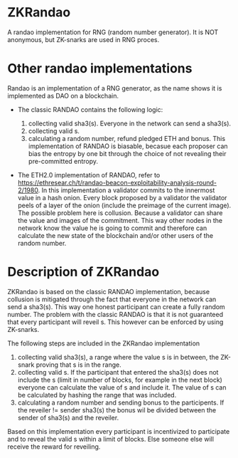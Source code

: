 # ZKRandao
A randao implementation for RNG (random number generator). It is NOT anonymous, but ZK-snarks are used in RNG proces.

# Other randao implementations
Randao is an implementation of a RNG generator, as the name shows it is implemented as DAO on a blockchain. 
- The classic RANDAO contains the following logic:
    1. collecting valid sha3(s). Everyone in the network can send a sha3(s).
    2. collecting valid s.
    3. calculating a random number, refund pledged ETH and bonus.
This implementation of RANDAO is biasable, becasue each proposer can bias the entropy by one bit through the choice of not revealing their pre-committed entropy. 

- The ETH2.0 implementation of RANDAO, refer to https://ethresear.ch/t/randao-beacon-exploitability-analysis-round-2/1980.
In this implementation a validator commits to the innermost value in a hash onion. Every block proposed by a validator the validator peels of a layer of the onion (include the preimage of the current image). The possible problem here is collusion. Because a validator can share the value and images of the commitment. This way other nodes in the network know the value he is going to commit and therefore can calculate the new state of the blockchain and/or other users of the random number.

# Description of ZKRandao
ZKRandao is based on the classic RANDAO implementation, because collusion is mitigated through the fact that everyone in the network can send a sha3(s). This way one honest participant can create a fully random number. The problem with the classic RANDAO is that it is not guaranteed that every participant will reveil s. This however can be enforced by using ZK-snarks. 

The following steps are included in the ZKRandao implementation
1. collecting valid sha3(s), a range where the value s is in between, the ZK-snark proving that s is in the range.
2. collecting valid s. If the participant that entered the sha3(s) does not include the s (limit in number of blocks, for example in the next block) everyone can calculate the value of s and include it. The value of s can be calculated by hashing the range that was included.
3. calculating a random number and sending bonus to the participents. If the reveiler != sender sha3(s) the bonus wil be divided between the sender of sha3(s) and the reveiler. 

Based on this implementation every participant is incentivized to participate and to reveal the valid s within a limit of blocks. Else someone else will receive the reward for reveiling.
